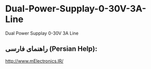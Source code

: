 # Dual-Power-Supplay-0-30V-3A-Line
Dual Power Supplay 0-30V 3A Line


راهنمای فارسی (Persian Help):
----------------
http://www.mElectronics.IR/